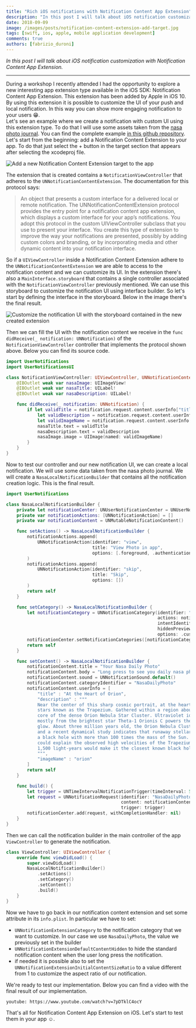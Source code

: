 ```yaml
---
title: "Rich iOS notifications with Notification Content App Extension"
description: "In this post I will talk about iOS notification customization with Notification Content App Extension."
date: 2018-09-09
image: /images/posts/notification-content-extension-add-target.jpg
tags: [swift, ios, apple, mobile application development]
comments: true
authors: [fabrizio_duroni]
---
```


*In this post I will talk about iOS notification customization with Notification Content App Extension.*

---

During a workshop I recently attended I had the opportunity to explore a new interesting app extension type available in
the iOS SDK: Notification Content App Extension. This extension has been added by Apple in iOS 10. By using this
extension it is possible to customize the UI of your push and local notification. In this way you can show more engaging
notification to your users :grin:.  
Let's see an example where we create a notification with custom UI using this extension type. To do that I will use some
assets taken from the [nasa photo journal](https://photojournal.jpl.nasa.gov/ "nasa photo journal"). You can find the
complete example [in this github repository](https://github.com/chicio/Notification-Content-Extension-Example "notification content extension example"). 
Let's start from the beginning: add a Notification Content Extension to your app. To do that just select the + button
in the target section that appears after selecting the xcodeproj file.

![Add a new Notification Content Extension target to the app](../images/posts/notification-content-extension-add-target.jpg)

The extension that is created contains a `NotificationViewController` that adheres to
the `UNNotificationContentExtension`. The documentation for this protocol says:

> An object that presents a custom interface for a delivered local or remote notification. The UNNotificationContentExtension protocol provides the entry point for a notification content app extension, which displays a custom interface for your app’s notifications. You adopt this protocol in the custom UIViewController subclass that you use to present your interface. You create this type of extension to improve the way your notifications are presented, possibly by adding custom colors and branding, or by incorporating media and other dynamic content into your notification interface.

So if a `UIViewController` inside a Notification Content Extension adhere to the `UNNotificationContentExtension` we are
able to access to the notification content and we can customize its UI. In the extension there's also
a `MainInterface.storyboard` that contains a single controller associated with the `NotificationViewController`
previously mentioned. We can use this storyboard to customize the notification UI using interface builder. So let's
start by defining the interface in the storyboard. Below in the image there's the final result.

![Customize the notification UI with the storyboard contained in the new created extension](../images/posts/notification-content-extension-storyboard-notification.jpg)

Then we can fill the UI with the notification content we receive in
the `func didReceive(_ notification: UNNotification)` of the `NotificationViewController` controller that implements the
protocol shown above. Below you can find its source code.

```swift
import UserNotifications
import UserNotificationsUI

class NotificationViewController: UIViewController, UNNotificationContentExtension {
    @IBOutlet weak var nasaImage: UIImageView!
    @IBOutlet weak var nasaTitle: UILabel!
    @IBOutlet weak var nasaDescription: UILabel!

    func didReceive(_ notification: UNNotification) {
        if let validTitle = notification.request.content.userInfo["title"] as? String,
            let validDescription = notification.request.content.userInfo["description"] as? String,
            let validImageName = notification.request.content.userInfo["imageName"] as? String {
            nasaTitle.text = validTitle
            nasaDescription.text = validDescription
            nasaImage.image = UIImage(named: validImageName)
        }
    }
}
```

Now to test our controller and our new notification UI, we can create a local notification. We will use some data taken
from the nasa photo journal. We will create a `NasaLocalNotificationBuilder` that contains all the notification creation
logic. This is the final result.

```swift
import UserNotifications

class NasaLocalNotificationBuilder {
    private let notificationCenter: UNUserNotificationCenter = UNUserNotificationCenter.current()
    private var notificationActions: [UNNotificationAction] = []
    private var notificationContent = UNMutableNotificationContent()

    func setActions() -> NasaLocalNotificationBuilder {
        notificationActions.append(
            UNNotificationAction(identifier: "view",
                                 title: "View Photo in app",
                                 options: [.foreground, .authenticationRequired])
        )
        notificationActions.append(
            UNNotificationAction(identifier: "skip",
                                 title: "Skip",
                                 options: [])
        )
        return self
    }

    func setCategory() -> NasaLocalNotificationBuilder {
        let notificationCategory = UNNotificationCategory(identifier: "NasaDailyPhoto",
                                                          actions: notificationActions,
                                                          intentIdentifiers: [],
                                                          hiddenPreviewsBodyPlaceholder: "",
                                                          options: .customDismissAction)
        notificationCenter.setNotificationCategories([notificationCategory])
        return self
    }

    func setContent() -> NasaLocalNotificationBuilder {
        notificationContent.title = "Your Nasa Daily Photo"
        notificationContent.body = "Long press to see you daily nasa photo"
        notificationContent.sound = UNNotificationSound.default()
        notificationContent.categoryIdentifier = "NasaDailyPhoto"
        notificationContent.userInfo = [
            "title" : "At the Heart of Orion",
            "description" : """
            Near the center of this sharp cosmic portrait, at the heart of the Orion Nebula, are four hot, massive
            stars known as the Trapezium. Gathered within a region about 1.5 light-years in radius, they dominate the
            core of the dense Orion Nebula Star Cluster. Ultraviolet ionizing radiation from the Trapezium stars,
            mostly from the brightest star Theta-1 Orionis C powers the complex star forming region's entire visible
            glow. About three million years old, the Orion Nebula Cluster was even more compact in its younger years
            and a recent dynamical study indicates that runaway stellar collisions at an earlier age may have formed
            a black hole with more than 100 times the mass of the Sun. The presence of a black hole within the cluster
            could explain the observed high velocities of the Trapezium stars. The Orion Nebula's distance of some
            1,500 light-years would make it the closest known black hole to planet Earth.
            """,
            "imageName" : "orion"
        ]
        return self
    }

    func build() {
        let trigger = UNTimeIntervalNotificationTrigger(timeInterval: 5, repeats: false)
        let request = UNNotificationRequest(identifier: "NasaDailyPhoto",
                                            content: notificationContent,
                                            trigger: trigger)
        notificationCenter.add(request, withCompletionHandler: nil)
    }
}
```  

Then we can call the notification builder in the main controller of the app `ViewController` to generate the
notification.

```swift
class ViewController: UIViewController {
    override func viewDidLoad() {
        super.viewDidLoad()
        NasaLocalNotificationBuilder()
            .setActions()
            .setCategory()
            .setContent()
            .build()
    }
}
```

Now we have to go back in our notification content extension and set some attribute in its `info.plist`. In particular
we have to set:

* `UNNotificationExtensionCategory` to the notification category that we want to customize. In our case we
  use `NasaDailyPhoto`, the value we previously set in the builder
* `UNNotificationExtensionDefaultContentHidden` to hide the standard notification content when the user long press the
  notification.
* if needed it is possible also to set the `UNNotificationExtensionInitialContentSizeRatio` to a value different from 1
  to customize the aspect ratio of our notification.

We're ready to test our implementation. Below you can find a video with the final result of our implementation.

`youtube: https://www.youtube.com/watch?v=7pDTklC4ocY`

That's all for Notification Content App Extension on iOS. Let's start to test them in your app :relaxed:.
